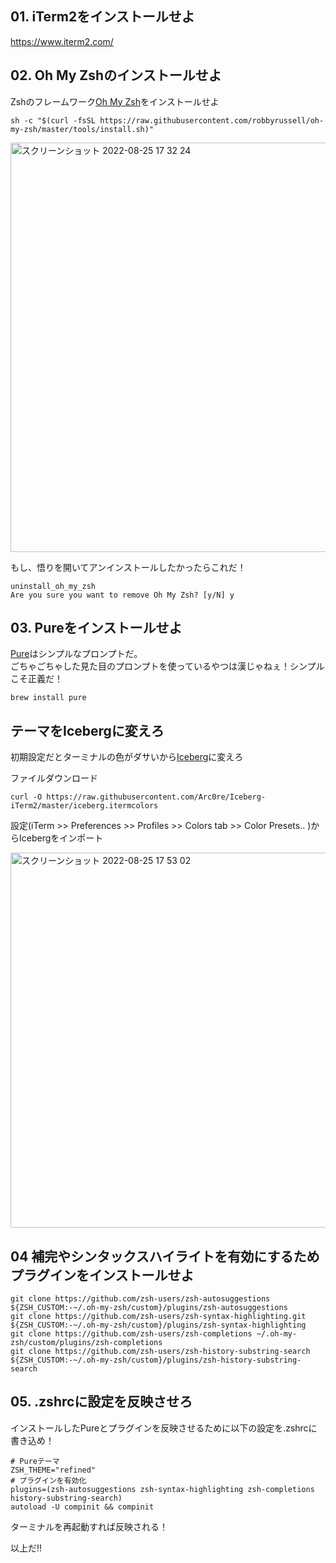 ## 01. iTerm2をインストールせよ
https://www.iterm2.com/

## 02. Oh My Zshのインストールせよ
Zshのフレームワーク[Oh My Zsh](https://github.com/ohmyzsh/ohmyzsh)をインストールせよ 

```
sh -c "$(curl -fsSL https://raw.githubusercontent.com/robbyrussell/oh-my-zsh/master/tools/install.sh)"
```
<img width="655" alt="スクリーンショット 2022-08-25 17 32 24" src="https://user-images.githubusercontent.com/64122953/186616180-751a62a0-d39a-45f0-ad9c-981bbd10bce9.png">

もし、悟りを開いてアンインストールしたかったらこれだ！
```
uninstall_oh_my_zsh
Are you sure you want to remove Oh My Zsh? [y/N] y
```

## 03. Pureをインストールせよ
[Pure](https://github.com/sindresorhus/pure)はシンプルなプロンプトだ。  
ごちゃごちゃした見た目のプロンプトを使っているやつは漢じゃねぇ！シンプルこそ正義だ！

```
brew install pure
```

## テーマをIcebergに変えろ
初期設定だとターミナルの色がダサいから[Iceberg](https://github.com/Arc0re/Iceberg-iTerm2)に変えろ

ファイルダウンロード
```
curl -O https://raw.githubusercontent.com/Arc0re/Iceberg-iTerm2/master/iceberg.itermcolors
```
設定(iTerm >> Preferences >> Profiles >> Colors tab >> Color Presets.. )からIcebergをインポート

<img width="600" alt="スクリーンショット 2022-08-25 17 53 02" src="https://user-images.githubusercontent.com/64122953/186620783-ba9683b8-cb9c-4379-b537-24330cc8b8e4.png">


## 04 補完やシンタックスハイライトを有効にするためプラグインをインストールせよ
```
git clone https://github.com/zsh-users/zsh-autosuggestions ${ZSH_CUSTOM:-~/.oh-my-zsh/custom}/plugins/zsh-autosuggestions
git clone https://github.com/zsh-users/zsh-syntax-highlighting.git ${ZSH_CUSTOM:-~/.oh-my-zsh/custom}/plugins/zsh-syntax-highlighting
git clone https://github.com/zsh-users/zsh-completions ~/.oh-my-zsh/custom/plugins/zsh-completions
git clone https://github.com/zsh-users/zsh-history-substring-search ${ZSH_CUSTOM:-~/.oh-my-zsh/custom}/plugins/zsh-history-substring-search
```

## 05. .zshrcに設定を反映させろ
インストールしたPureとプラグインを反映させるために以下の設定を.zshrcに書き込め！
```
# Pureテーマ
ZSH_THEME="refined"
# プラグインを有効化
plugins=(zsh-autosuggestions zsh-syntax-highlighting zsh-completions history-substring-search)
autoload -U compinit && compinit
```
ターミナルを再起動すれば反映される！

以上だ!!
